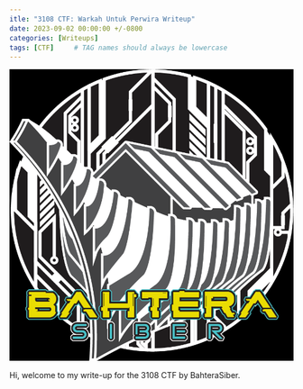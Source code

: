 ```yaml
---
itle: "3108 CTF: Warkah Untuk Perwira Writeup"
date: 2023-09-02 00:00:00 +/-0800
categories: [Writeups]
tags: [CTF]     # TAG names should always be lowercase
---
```

![lol](_posts\image\2023-09-02-3108CTF-Writeup\1727200882297.png)

Hi, welcome to my write-up for the 3108 CTF by BahteraSiber.
